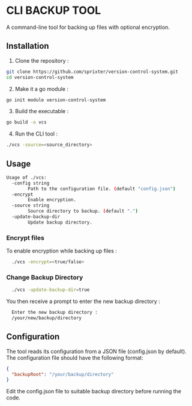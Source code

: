 # CLI BACKUP TOOL

A command-line tool for backing up files with optional encryption.

## Installation
1. Clone the repository :

```bash
git clone https://github.com/sprixter/version-control-system.git
cd version-control-system
```

2. Make it a go module :

```bash
go init module version-control-system
```

3. Build the executable :

```bash
go build -o vcs
```

4. Run the CLI tool :

```bash
./vcs -source=<source_directory>
```

## Usage

```bash
Usage of ./vcs:
  -config string
    	Path to the configuration file. (default "config.json")
  -encrypt
    	Enable encryption.
  -source string
    	Source directory to backup. (default ".")
  -update-backup-dir
    	Update backup directory.
```

### Encrypt files
To enable encryption while backing up files :

```bash
  ./vcs -encrypt=<true/false>
```

### Change Backup Directory

```bash
  ./vcs -update-backup-dir=true
```

You then receive a prompt to enter the new backup directory :

```bash
  Enter the new backup directory :
  /your/new/backup/directory
```

## Configuration
The tool reads its configuration from a JSON file (config.json by default). The configuration file should have the following format:

```json
{
  "backupRoot": "/your/backup/directory"
}
```
Edit the config.json file to suitable backup directory before running the code.
